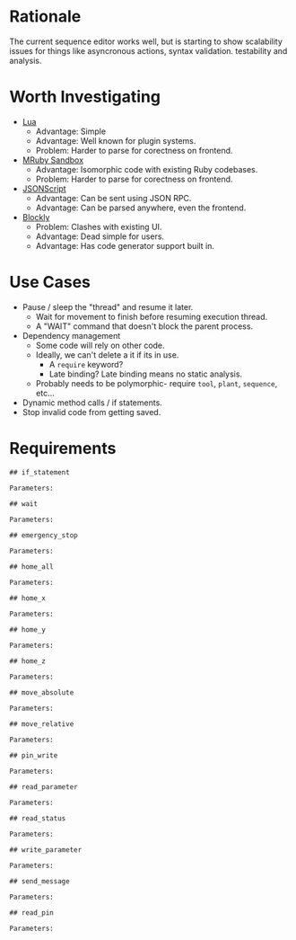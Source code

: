 
# Rationale

 The current sequence editor works well, but is starting to show scalability issues for things like asyncronous actions, syntax validation. testability and analysis.

# Worth Investigating

 * [Lua](https://github.com/jmettraux/rufus-lua)
   * Advantage: Simple
   * Advantage: Well known for plugin systems.
   * Problem: Harder to parse for corectness on frontend.
 * [MRuby Sandbox](https://github.com/christopheraue/ruby-mruby_sandbox)
   * Advantage: Isomorphic code with existing Ruby codebases.
   * Problem: Harder to parse for corectness on frontend.
 * [JSONScript](http://www.jsonscript.org/)
   * Advantage: Can be sent using JSON RPC.
   * Advantage: Can be parsed anywhere, even the frontend.
 * [Blockly](https://developers.google.com/blockly/guides/get-started/web)
   * Problem: Clashes with existing UI.
   * Advantage: Dead simple for users.
   * Advantage: Has code generator support built in.

# Use Cases

 * Pause / sleep the "thread" and resume it later.
   * Wait for movement to finish before resuming execution thread.
   * A "WAIT" command that doesn't block the parent process.
 * Dependency management
   * Some code will rely on other code.
   * Ideally, we can't delete a it if its in use.
     * A `require` keyword?
     * Late binding? Late binding means no static analysis.
   * Probably needs to be polymorphic- require `tool`, `plant`, `sequence`, etc...
 * Dynamic method calls / if statements.
 * Stop invalid code from getting saved.


# Requirements

    ## if_statement

    Parameters:

    ## wait

    Parameters:

    ## emergency_stop

    Parameters:

    ## home_all

    Parameters:

    ## home_x

    Parameters:

    ## home_y

    Parameters:

    ## home_z

    Parameters:

    ## move_absolute

    Parameters:

    ## move_relative

    Parameters:

    ## pin_write

    Parameters:

    ## read_parameter

    Parameters:

    ## read_status

    Parameters:

    ## write_parameter

    Parameters:

    ## send_message

    Parameters:

    ## read_pin

    Parameters:
